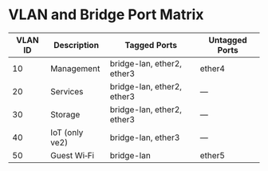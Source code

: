 # VLAN and Bridge Port Matrix

| VLAN ID | Description     | Tagged Ports                    | Untagged Ports |
|---------|-----------------|---------------------------------|----------------|
| 10      | Management      | bridge-lan, ether2, ether3      | ether4         |
| 20      | Services        | bridge-lan, ether2, ether3      | —              |
| 30      | Storage         | bridge-lan, ether2, ether3      | —              |
| 40      | IoT (only ve2)  | bridge-lan, ether3              | —              |
| 50      | Guest Wi‑Fi     | bridge-lan                      | ether5         |
